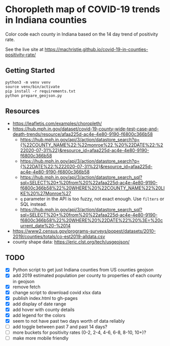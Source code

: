 # Choropleth map of COVID-19 trends in Indiana counties

Color code each county in Indiana based on the 14 day trend of positivity rate.

See the live site at
https://machristie.github.io/covid-19-in-counties-positivity-rate/

## Getting Started

```
python3 -m venv venv
source venv/bin/activate
pip install -r requirements.txt
python prepare_geojson.py
```

## Resources

- https://leafletjs.com/examples/choropleth/
- https://hub.mph.in.gov/dataset/covid-19-county-wide-test-case-and-death-trends/resource/afaa225d-ac4e-4e80-9190-f6800c366b58
  - https://hub.mph.in.gov/api/3/action/datastore_search?q={%22COUNTY_NAME%22:%22monroe%22,%20%22DATE%22:%222020-07-31%22}&resource_id=afaa225d-ac4e-4e80-9190-f6800c366b58
  - https://hub.mph.in.gov/api/3/action/datastore_search?q={%22DATE%22:%222020-07-31%22}&resource_id=afaa225d-ac4e-4e80-9190-f6800c366b58
  - https://hub.mph.in.gov/api/3/action/datastore_search_sql?sql=SELECT%20*%20from%20%22afaa225d-ac4e-4e80-9190-f6800c366b58%22%20WHERE%20%22COUNTY_NAME%22%20LIKE%20%27Monroe%27
  - `q` parameter in the API is too fuzzy, not exact enough. Use `filters` or
    SQL instead.
  - https://hub.mph.in.gov/api/3/action/datastore_search_sql?sql=SELECT%20*%20from%20%22afaa225d-ac4e-4e80-9190-f6800c366b58%22%20WHERE%20%22DATE%22%20%3E=%20current_date%20-%2014
- https://www2.census.gov/programs-surveys/popest/datasets/2010-2019/counties/totals/co-est2019-alldata.csv
- county shape data: https://eric.clst.org/tech/usgeojson/

## TODO

- [x] Python script to get just Indiana counties from US counties geojson
- [x] add 2019 estimated population per county to properties of each county in
      geojson
- [x] remove fetch
- [x] change script to download covid xlsx data
- [x] publish index.html to gh-pages
- [x] add display of date range
- [x] add hover with county details
- [x] add legend for the colors
- [x] seem to not have past two days worth of data reliably
- [ ] add toggle between past 7 and past 14 days?
- [ ] more buckets for positivity rates (0-2, 2-4, 4-6, 6-8, 8-10, 10+)?
- [ ] make more mobile friendly

